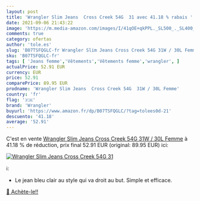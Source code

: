 ```yaml
---
layout: post
title: 'Wrangler Slim Jeans  Cross Creek 54G  31 avec 41.18 % rabais '
date: 2021-09-06 21:43:22
image: 'https://m.media-amazon.com/images/I/41qOE+qkPPL._SL500_._SL400_.jpg'
comments: true
category: ofertas
author: 'tole.es'
slug: 'B07TSFQGLC-fr Wrangler Slim Jeans Cross Creek 54G 31W / 30L Femme'
sku: 'B07TSFQGLC-fr'
tags: [ 'Jeans femme','Vêtements','Vêtements femme','wrangler', ]
actualPrice: 52.91 EUR
currency: EUR
price: 52.91
comparePrice: 89.95 EUR
prodname: 'Wrangler Slim Jeans  Cross Creek 54G  31W / 30L Femme'
country: 'fr'
flag: '🇫🇷'
brand: 'Wrangler'
buyurl: 'https://www.amazon.fr/dp/B07TSFQGLC/?tag=tolees0d-21'
descuento: '41.18'
average: '52.91'
---
```


C'est en vente [Wrangler Slim Jeans  Cross Creek 54G  31W / 30L Femme](https://www.amazon.fr/dp/B07TSFQGLC/?tag=tolees0d-21)  à  41.18 % de réduction, prix final  52.91 EUR (original: 89.95 EUR) ici:

[![Wrangler Slim Jeans  Cross Creek 54G  31](https://m.media-amazon.com/images/I/41qOE+qkPPL._SL500_._SL400_.jpg)](https://www.amazon.fr/dp/B07TSFQGLC/?tag=tolees0d-21)

ℹ️:

- Le jean bleu clair au style qui va droit au but. Simple et efficace.

[🛒 Achète-le!!](https://www.amazon.fr/dp/B07TSFQGLC/?tag=tolees0d-21)
